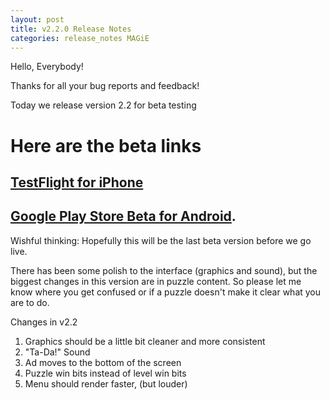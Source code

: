 ```yaml
---
layout: post
title: v2.2.0 Release Notes
categories: release_notes MAGiE
---
```


Hello, Everybody!

Thanks for all your bug reports and feedback!

Today we release version 2.2 for beta testing

# Here are the beta links
## [TestFlight for iPhone](https://testflight.apple.com/join/obsIYcRN)

## [Google Play Store Beta for Android](https://play.google.com/apps/testing/com.corporealabstract.magie).

Wishful thinking: Hopefully this will be the last beta version before we go live.

There has been some polish to the interface (graphics and sound), but the biggest changes in this version are in puzzle content.
So please let me know where you get confused or if a puzzle doesn't make it clear what you are to do.

Changes in v2.2
1. Graphics should be a little bit cleaner and more consistent
2. "Ta-Da!" Sound
3. Ad moves to the bottom of the screen
4. Puzzle win bits instead of level win bits
5. Menu should render faster, (but louder)
